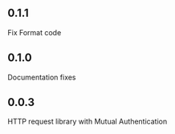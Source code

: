 ## 0.1.1
Fix Format code

## 0.1.0
Documentation fixes

## 0.0.3
HTTP request library with Mutual Authentication
